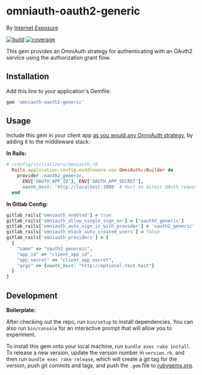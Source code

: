 # omniauth-oauth2-generic

By [Internet Exposure](https://www.iexposure.com/)

[![build](http://gitlab.iexposure.com/satorix/omniauth-oauth2-generic/badges/master/build.svg)](http://gitlab.iexposure.com/satorix/omniauth-oauth2-generic/pipelines)
[![coverage](http://gitlab.iexposure.com/satorix/omniauth-oauth2-generic/badges/master/coverage.svg)](http://gitlab.iexposure.com/satorix/omniauth-oauth2-generic/pipelines)

This gem provides an OmniAuth strategy for authenticating with an OAuth2 service using the authorization grant flow.

## Installation

Add this line to your application's Gemfile:

```ruby
gem 'omniauth-oauth2-generic'
```

## Usage

Include this gem in your client app [as you would any OmniAuth strategy](https://github.com/omniauth/omniauth#getting-started), by adding it to the middleware stack:

**In Rails:**
```ruby
# /config/initializers/omniauth.rb
  Rails.application.config.middleware.use OmniAuth::Builder do
    provider :oauth2_generic,
      ENV['OAUTH_APP_ID'], ENV['OAUTH_APP_SECRET'],
      oauth_host: 'http://localhost:3000' # Host to direct OAuth requests to
  end
```

**In Gitlab Config:**

```ruby
gitlab_rails['omniauth_enabled'] = true
gitlab_rails['omniauth_allow_single_sign_on'] = ['oauth2_generic']
gitlab_rails['omniauth_auto_sign_in_with_provider'] = 'oauth2_generic'
gitlab_rails['omniauth_block_auto_created_users'] = false
gitlab_rails['omniauth_providers'] = [
  {
    "name" => "oauth2_genereic",
    "app_id" => "client_app_id",
    "app_secret" => "client_app_secret",
    "args" => {oauth_host: "http://optional.test.host"}
  }
]
````

## Development

**Boilerplate:**

After checking out the repo, run `bin/setup` to install dependencies. You can also run `bin/console` for an interactive prompt that will allow you to experiment.

To install this gem onto your local machine, run `bundle exec rake install`. To release a new version, update the version number in `version.rb`, and then run `bundle exec rake release`, which will create a git tag for the version, push git commits and tags, and push the `.gem` file to [rubygems.org](https://rubygems.org).

